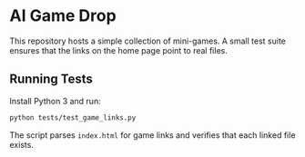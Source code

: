 # AI Game Drop

This repository hosts a simple collection of mini-games. A small test suite ensures that the links on the home page point to real files.

## Running Tests

Install Python 3 and run:

```bash
python tests/test_game_links.py
```

The script parses `index.html` for game links and verifies that each linked file exists.
